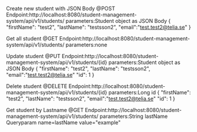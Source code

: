Create new student with JSON Body
@POST
Endpoint:http://localhost:8080/student-management-system/api/v1/students/
parameters:Student object as JSON Body
{
	"firstName": "test2",
	"lastName": "testsson2",
	"email":"test.test2@telia.se"
}


Get all student
@GET
Endpoint:http://localhost:8080/student-management-system/api/v1/students/
parameters:none

Update student
@PUT
Endpoint:http://localhost:8080/student-management-system/api/v1/students/{id}
parameters:Student object as JSON Body
{
	"firstName": "test2",
	"lastName": "testsson2",
	"email":"test.test2@telia.se"
	"id": 1
}

Delete student
@DELETE
Endpoint:http://localhost:8080/student-management-system/api/v1/students/{id}
parameters:Long id
{
	"firstName": "test2",
	"lastName": "testsson2",
	"email":"test.test2@telia.se"
	"id": 1
}


Get student by Lastname
@GET
Endpoint:http://localhost:8080/student-management-system/api/v1/students/
parameters:String lastName
Queryparam
name=lastName 
value="example"

